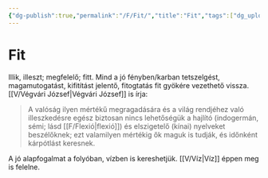 ```yaml
---
{"dg-publish":true,"permalink":"/F/Fit/","title":"Fit","tags":["dg_uploaded"],"created":"2023-11-03T05:20","updated":"2023-11-03T05:20"}
---
```



# Fit

Illik, illeszt; megfelelő; fitt. Mind a jó fényben/karban tetszelgést, magamutogatást, kifitítást jelentő, fitogtatás fit gyökére vezethető vissza. [[V/Végvári József\|Végvári József]] is írja:  
> A valóság ilyen mértékű megragadására és a világ rendjéhez való illeszkedésre egész biztosan nincs lehetőségük a hajlító (indogermán, sémi; lásd [[F/Flexió\|flexió]]) és elszigetelő (kínai) nyelveket beszélőknek; ezt valamilyen mértékig ők maguk is tudják, és időnként kárpótlást keresnek.  

A jó alapfogalmat a folyóban, vízben is kereshetjük. [[V/Víz\|Víz]] éppen meg is felelne.  